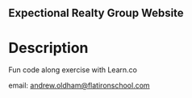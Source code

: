Expectional Realty Group Website
---

# Description

Fun code along exercise with Learn.co

email: andrew.oldham@flatironschool.com
